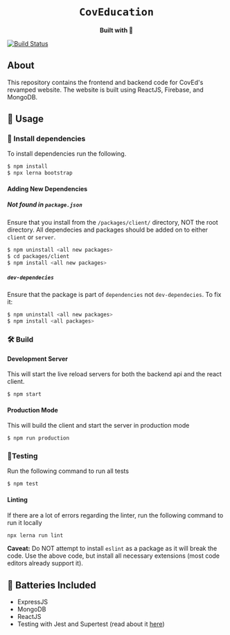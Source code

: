 <div align="center">

  <h1><code>CovEducation</code></h1>

  <strong>Built with 💖</strong>
</div>

[![Build Status](https://travis-ci.com/CovEducation/CovEducation.svg?branch=master)](https://travis-ci.com/CovEducation/CovEducation)

## About
This repository contains the frontend and backend code for CovEd's revamped website. The website is built using ReactJS, Firebase, and MongoDB.

## 🚴 Usage

### 🐑 Install dependencies
To install dependencies run the following.

```bash
$ npm install
$ npx lerna bootstrap
```

#### Adding New Dependencies

##### Not found in `package.json`
Ensure that you install from the `/packages/client/` directory, NOT the root directory. All dependecies and packages should be added on to either `client` or `server`.

```bash
$ npm uninstall <all new packages>
$ cd packages/client
$ npm install <all new packages>
```

##### `dev-dependecies`
Ensure that the package is part of `dependencies` not `dev-dependecies`. To fix it:
```bash
$ npm uninstall <all new packages>
$ npm install <all packages>
```

### 🛠️ Build

#### Development Server
This will start the live reload servers for both the backend api and the react client.
```bash
$ npm start
```

#### Production Mode
This will build the client and start the server in production mode
```bash
$ npm run production
```

### 🧪Testing
Run the following command to run all tests
```bash
$ npm test
```
#### Linting
If there are a lot of errors regarding the linter, run the following command to run it locally
```bash
npx lerna run lint
```
**Caveat:** Do NOT attempt to install `eslint` as a package as it will break the code. Use the above code, but install all necessary extensions (most code editors already support it).

## 🔋 Batteries Included
* ExpressJS
* MongoDB
* ReactJS
* Testing with Jest and Supertest (read about it [here](https://www.albertgao.xyz/2017/05/24/how-to-test-expressjs-with-jest-and-supertest/))

